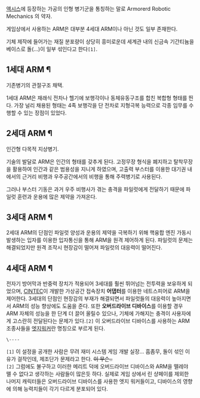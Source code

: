 [액시스](%EC%95%A1%EC%8B%9C%EC%8A%A4.md)에 등장하는 가공의 인형 병기군을 통칭하는 말로 Armorerd
Robotic Mechanics 의 약자.

게임상에서 사용하는 ARM은 대부분 4세대 ARM이나 아닌 것도 일부 존재한다.  

기체 제작에 들어가는 재질 분포량이 상당히 흥미로운데 세계관 내의 신금속 기간티늄을 베이스로 돌(...)이 일부 섞인다고 한다`[1]`.

## 1세대 ARM ¶

기존병기의 관절구조 채택.  

  

1세대 ARM은 재래식 전차나 헬기에 보행각이나 동체유동구조를 합친 복합형 형태를 띈다. 가장 널리 채용된 형태는 4족 보행각을 단 전차로
지형극복 능력으로 각종 임무를 수행할 수 있는 장점이 있었다.  

## 2세대 ARM ¶

인간형 다목적 지상병기.  

  

기술의 발달로 ARM은 인간의 형태를 갖추게 된다. 고정무장 형식을 폐지하고 탈착무장을 활용하여 인간과 같은 범용성을 지니게 하였으며,
고출력 부스터를 이용한 대기권 내에서의 근거리 비행과 우주공간에서의 비행을 통해 주력병기로 사용된다.  

  

그러나 부스터 기동은 과거 우주 비행사가 겪는 충격을 파일럿에게 전달하기 때문에 파일럿 훈련과 운용에 많은 제약을 가져온다.  

## 3세대 ARM ¶

2세대 ARM의 단점인 파일럿 양성과 운용의 제약을 극복하기 위해 핵융합 엔진 가동시 발생하는 입자를 이용한 입자통신을 통해 ARM을 원격
제어하게 된다. 파일럿의 문제는 해결되었지만 원격 조작시 현장감이 떨어져 파일럿의 대응력이 떨어진다.  

## 4세대 ARM ¶

전자기 방어막과 반중력 장치가 적용되어 3세대를 훨씬 뛰어넘는 전투력을 보유하게 되었으며,
[CINTEC](%EC%8B%A0%ED%85%8D%28%EC%95%A1%EC%8B%9C%EC%8A%A4%29.md)이 개발한 가상공간
접속장치 **어댑터**를 이용한 네트스피어로 ARM을 제어한다. 3세대의 단점인 현장감의 부재가 해결되면서 파일럿들의 대응력이 높아지면서
ARM의 성능 향상에도 도움을 준다. 또한 **오버드라이브 디바이스**를 이용할 경우 ARM 자체의 성능을 한 단계 더 끌어 올릴수 있으나,
기체에 가해지는 충격이 사용자에게 고스란히 전달된다는 문제가 있다.`[2]` 이 오버드라이브 디바이스를 사용하는 ARM 조종사들을 [엣지워커](%EC%97%A3%EC%A7%80%20%EC%9B%8C%EC%BB%A4.md)란 명칭으로 부르게 된다.

`\----`

`[1]` 이 설정을 공개한 사람은 무려 재미 시스템 게임 개발 실장... 흠좀무, 돌이 섞인 이유가 걸작인데, 제조단가 문제라고 한다.
<del>이 무슨..</del>  
`[2]` 그럼에도 불구하고 이러한 메리트 덕에 오버드라이브 디바이스와 ARM을 뗄레야 뗄 수 없다고 생각하는 사람들이 많은듯 하다. 실제로
게임 상에서 린 샹페이를 제외한 나머지 캐릭터들은 오버드라이브 디바이스를 사용한 엣지 워커들이고, 디바이스의 영향에 의해 능력치들이 각기
다르게 분포되어 있다.


